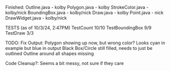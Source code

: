 Finished:
Outline.java - kolby
Polygon.java - kolby
StrokeColor.java - kolby/nick
BoundingBox.java - kolby/nick
Draw.java - kolby
Point.java - nick
DrawWidget.java - kolby/nick

TESTS (as of 10/3/24, 2:47PM)
TestCount 10/10
TestBoundingBox 9/9
TestDraw 3/3

TODO: 
Fix Output:
Polygon showing up now, but wrong color? Looks cyan in example but blue in output
Black Box/Circle still filled, needs to just be outlined
Outline around all shapes missing

Code Cleanup?:
Seems a bit messy, not sure if they care